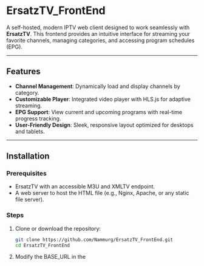 # ErsatzTV_FrontEnd 

A self-hosted, modern IPTV web client designed to work seamlessly with **ErsatzTV**. This frontend provides an intuitive interface for streaming your favorite channels, managing categories, and accessing program schedules (EPG).

---

## Features

- **Channel Management**: Dynamically load and display channels by category.
- **Customizable Player**: Integrated video player with HLS.js for adaptive streaming.
- **EPG Support**: View current and upcoming programs with real-time progress tracking.
- **User-Friendly Design**: Sleek, responsive layout optimized for desktops and tablets.

---

## Installation

### Prerequisites

- ErsatzTV with an accessible M3U and XMLTV endpoint.
- A web server to host the HTML file (e.g., Nginx, Apache, or any static file server).

### Steps

1. Clone or download the repository:
   ```bash
   git clone https://github.com/Nammurg/ErsatzTV_FrontEnd.git
   cd ErsatzTV_FrontEnd
2. Modify the BASE_URL in the <script> section of the HTML file to point to your ErsatzTV instance:
   ```javascript
    const BASE_URL = "https://your-ersatztv-instance.com";
4. Deploy the index.html file on your preferred web server.
5. Open the deployed page in your browser to start streaming.

---


## Screenshots
### Main Interface
- Left Panel: Browse channels grouped by categories.
- Right Panel: Watch live streams and view EPG data of current channel.
![image](https://github.com/user-attachments/assets/cdf55b33-0a09-47fe-8a5f-bc48a32c007a)

### Tablet/Small Screen Interface
- Fully responsive design for smooth navigation on tablets and larger phones.
![image](https://github.com/user-attachments/assets/618b41f3-9209-4bae-b4a6-93a9033536c2)

---

## License
This project is licensed under the MIT License. See the LICENSE file for details.



